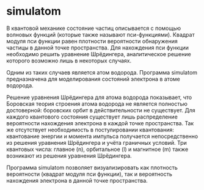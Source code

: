 # simulatom

В квантовой механике состояние частиц описывается с помощью волновых функций (которые также называют пси-функциями). Квадрат модуля пси функции равен плотности вероятности обнаружения частицы в данной точке пространства. Для  нахождения пси функции необходимо решить уравнение Шрёдингера, аналитическое решение которого возможно лишь в некоторых случаях.

Одним из таких случаев является атом водорода. Программа simulatom предназначена для моделирования состояний электрона в атоме водорода.

Решение уравнения Шрёдингера для атома водорода показывает, что Боровская теория строения атома водорода не является полностью достоверной: боровских орбит в действительности не существует. Для каждого квантового состояния существует лишь распределение вероятности нахождения электрона в каждой точке пространства. Так же отсутствует необходимость в постулировании квантования: квантование энергии и момента импульса получается непосредственно из решения уравнения Шрёдингера и учёта граничных условий. Три квантовых числа: главное (n), орбитальное (l) и магнитное (m) также возникают из решения уравнения Шрёдингера.

Программа simulatom  позволяет визуализировать  как плотность вероятности (квадрат модуля пси функции), так и вероятность  нахождения электрона в данной точке пространства.
